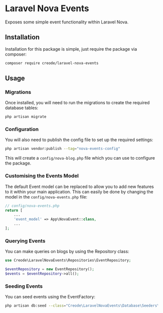 # Laravel Nova Events
Exposes some simple event functionality within Laravel Nova.

## Installation
Installation for this package is simple, just require the package via composer:

```bash
composer require creode/laravel-nova-events
```

## Usage

### Migrations
Once installed, you will need to run the migrations to create the required database tables:

```bash
php artisan migrate
```

### Configuration
You will also need to publish the config file to set up the required settings:

```bash
php artisan vendor:publish --tag="nova-events-config"
```

This will create a `config/nova-blog.php` file which you can use to configure the package.

### Customising the Events Model
The default Event model can be replaced to allow you to add new features to it within your main application. This can easily be done by changing the model in the `config/nova-events.php` file:

```php
// config/nova-events.php
return [
    ...
    'event_model' => App\NovaEvent::class,
    ...
];
```

### Querying Events
You can make queries on blogs by using the Repository class:

```php
use Creode\LaravelNovaEvents\Repositories\EventRepository;

$eventRepository = new EventRepository();
$events = $eventRepository->all();
```

### Seeding Events
You can seed events using the EventFactory:

```bash
php artisan db:seed --class="Creode\LaravelNovaEvents\Database\Seeders\EventsDatabaseSeeder"
```
